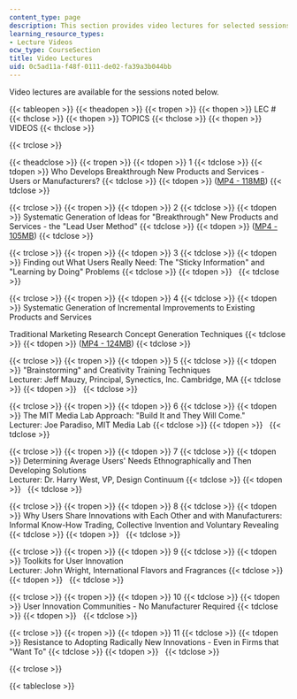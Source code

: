 ```yaml
---
content_type: page
description: This section provides video lectures for selected sessions of the course.
learning_resource_types:
- Lecture Videos
ocw_type: CourseSection
title: Video Lectures
uid: 0c5ad11a-f48f-0111-de02-fa39a3b044bb
---
```


Video lectures are available for the sessions noted below.

{{< tableopen >}}
{{< theadopen >}}
{{< tropen >}}
{{< thopen >}}
LEC #
{{< thclose >}}
{{< thopen >}}
TOPICS
{{< thclose >}}
{{< thopen >}}
VIDEOS
{{< thclose >}}

{{< trclose >}}

{{< theadclose >}}
{{< tropen >}}
{{< tdopen >}}
1
{{< tdclose >}}
{{< tdopen >}}
Who Develops Breakthrough New Products and Services - Users or Manufacturers?
{{< tdclose >}}
{{< tdopen >}}
([MP4 - 118MB](https://archive.org/download/MIT15.356S04/mit-ocw-15.356-04feb2004-220k.mp4))
{{< tdclose >}}

{{< trclose >}}
{{< tropen >}}
{{< tdopen >}}
2
{{< tdclose >}}
{{< tdopen >}}
Systematic Generation of Ideas for "Breakthrough" New Products and Services - the "Lead User Method"
{{< tdclose >}}
{{< tdopen >}}
([MP4 - 105MB](https://archive.org/download/MIT15.356S04/mit-ocw-15.356-09feb2004-220k.mp4))
{{< tdclose >}}

{{< trclose >}}
{{< tropen >}}
{{< tdopen >}}
3
{{< tdclose >}}
{{< tdopen >}}
Finding out What Users Really Need: The "Sticky Information" and "Learning by Doing" Problems
{{< tdclose >}}
{{< tdopen >}}
 
{{< tdclose >}}

{{< trclose >}}
{{< tropen >}}
{{< tdopen >}}
4
{{< tdclose >}}
{{< tdopen >}}
Systematic Generation of Incremental Improvements to Existing Products and Services  
  
Traditional Marketing Research Concept Generation Techniques
{{< tdclose >}}
{{< tdopen >}}
([MP4 - 124MB](https://archive.org/download/MIT15.356S04/mit-ocw-15.356-01mar2004-220k.mp4))
{{< tdclose >}}

{{< trclose >}}
{{< tropen >}}
{{< tdopen >}}
5
{{< tdclose >}}
{{< tdopen >}}
"Brainstorming" and Creativity Training Techniques  
Lecturer: Jeff Mauzy, Principal, Synectics, Inc. Cambridge, MA
{{< tdclose >}}
{{< tdopen >}}
 
{{< tdclose >}}

{{< trclose >}}
{{< tropen >}}
{{< tdopen >}}
6
{{< tdclose >}}
{{< tdopen >}}
The MIT Media Lab Approach: "Build It and They Will Come."  
Lecturer: Joe Paradiso, MIT Media Lab
{{< tdclose >}}
{{< tdopen >}}
 
{{< tdclose >}}

{{< trclose >}}
{{< tropen >}}
{{< tdopen >}}
7
{{< tdclose >}}
{{< tdopen >}}
Determining Average Users' Needs Ethnographically and Then Developing Solutions  
Lecturer: Dr. Harry West, VP, Design Continuum
{{< tdclose >}}
{{< tdopen >}}
 
{{< tdclose >}}

{{< trclose >}}
{{< tropen >}}
{{< tdopen >}}
8
{{< tdclose >}}
{{< tdopen >}}
Why Users Share Innovations with Each Other and with Manufacturers: Informal Know-How Trading, Collective Invention and Voluntary Revealing
{{< tdclose >}}
{{< tdopen >}}
 
{{< tdclose >}}

{{< trclose >}}
{{< tropen >}}
{{< tdopen >}}
9
{{< tdclose >}}
{{< tdopen >}}
Toolkits for User Innovation  
Lecturer: John Wright, International Flavors and Fragrances
{{< tdclose >}}
{{< tdopen >}}
 
{{< tdclose >}}

{{< trclose >}}
{{< tropen >}}
{{< tdopen >}}
10
{{< tdclose >}}
{{< tdopen >}}
User Innovation Communities - No Manufacturer Required
{{< tdclose >}}
{{< tdopen >}}
 
{{< tdclose >}}

{{< trclose >}}
{{< tropen >}}
{{< tdopen >}}
11
{{< tdclose >}}
{{< tdopen >}}
Resistance to Adopting Radically New Innovations - Even in Firms that "Want To"
{{< tdclose >}}
{{< tdopen >}}
 
{{< tdclose >}}

{{< trclose >}}

{{< tableclose >}}